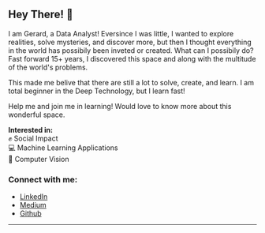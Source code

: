 ## Hey There! 👋

I am Gerard, a Data Analyst! Eversince I was little, I wanted to explore realities, solve mysteries, and discover more, but then I thought everything in the world has possibily been inveted or created. What can I possibily do? Fast forward 15+ years, I discovered this space and along with the multitude of the world's problems.

This made me belive that there are still a lot to solve, create, and learn. I am total beginner in the Deep Technology, but I learn fast! 

Help me and join me in learning! Would love to know more about this wonderful space.

**Interested in:** <br>
✊ Social Impact <br>
💻 Machine Learning Applications <br>
🤖 Computer Vision <br>

### Connect with me:
- [LinkedIn](https://www.linkedin.com/in/gerardocatangui/)
- [Medium](https://www.gerardocatangui.medium.com)
- [Github](https://github.com/gerardocatangui)

---
